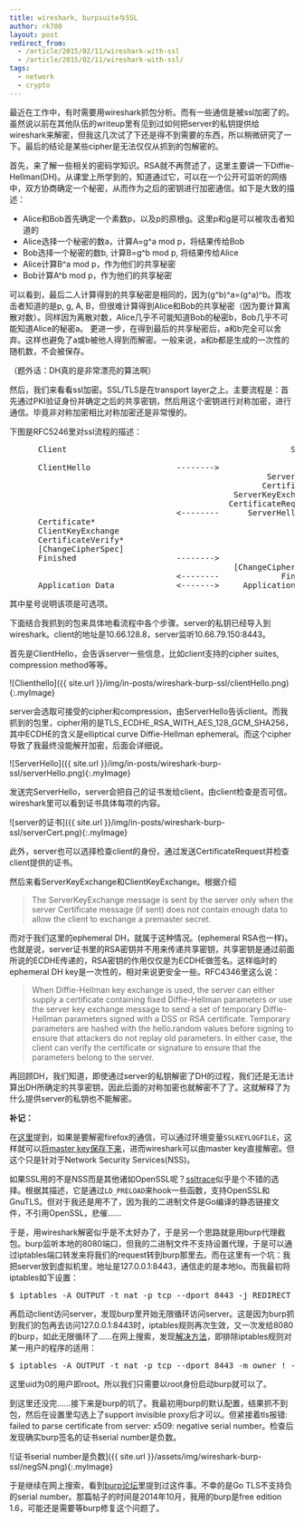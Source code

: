 ```yaml
---
title: wireshark, burpsuite与SSL
author: rk700
layout: post
redirect_from: 
  - /article/2015/02/11/wireshark-with-ssl
  - /article/2015/02/11/wireshark-with-ssl/
tags:
  - network
  - crypto
---
```


最近在工作中，有时需要用wireshark抓包分析。而有一些通信是被ssl加密了的。虽然说以前在其他队伍的writeup里有见到过如何把server的私钥提供给wireshark来解密，但我这几次试了下还是得不到需要的东西，所以稍微研究了一下。最后的结论是某些cipher是无法仅仅从抓到的包解密的。

首先，来了解一些相关的密码学知识。RSA就不再赘述了，这里主要讲一下Diffie-Hellman(DH)。从课堂上所学到的，知道通过它，可以在一个公开可监听的网络中，双方协商确定一个秘密，从而作为之后的密钥进行加密通信。如下是大致的描述：

* Alice和Bob首先确定一个素数p，以及p的原根g。这里p和g是可以被攻击者知道的
* Alice选择一个秘密的数a，计算A=g^a mod p，将结果传给Bob
* Bob选择一个秘密的数b, 计算B=g^b mod p, 将结果传给Alice
* Alice计算B^a mod p，作为他们的共享秘密
* Bob计算A^b mod p，作为他们的共享秘密

可以看到，最后二人计算得到的共享秘密是相同的，因为(g^b)^a=(g^a)^b。而攻击者知道的是p, g, A, B，但很难计算得到Alice和Bob的共享秘密（因为要计算离散对数）。同样因为离散对数，Alice几乎不可能知道Bob的秘密b，Bob几乎不可能知道Alice的秘密a。
更进一步，在得到最后的共享秘密后，a和b完全可以舍弃。这样也避免了a或b被他人得到而解密。一般来说，a和b都是生成的一次性的随机数，不会被保存。

（题外话：DH真的是非常漂亮的算法啊）

然后，我们来看看ssl加密。SSL/TLS是在transport layer之上。主要流程是：首先通过PKI验证身份并确定之后的共享密钥，然后用这个密钥进行对称加密，进行通信。毕竟非对称加密相比对称加密还是非常慢的。

下图是RFC5246里对ssl流程的描述：

<pre>
      Client                                               Server

      ClientHello                  -------->
                                                      ServerHello
                                                     Certificate*
                                               ServerKeyExchange*
                                              CertificateRequest*
                                   <--------      ServerHelloDone
      Certificate*
      ClientKeyExchange
      CertificateVerify*
      [ChangeCipherSpec]
      Finished                     -------->
                                               [ChangeCipherSpec]
                                   <--------             Finished
      Application Data             <------->     Application Data
</pre>

其中星号说明该项是可选项。

下面结合我抓到的包来具体地看流程中各个步骤。server的私钥已经导入到wireshark。client的地址是10.66.128.8，server监听10.66.79.150:8443。

首先是ClientHello，会告诉server一些信息，比如client支持的cipher suites, compression method等等。

![Clienthello]({{ site.url }}/img/in-posts/wireshark-burp-ssl/clientHello.png){:.myImage}

server会选取可接受的cipher和compression，由ServerHello告诉client。而我抓到的包里，cipher用的是TLS_ECDHE_RSA_WITH_AES_128_GCM_SHA256，其中ECDHE的含义是elliptical curve Diffie-Hellman ephemeral。而这个cipher导致了我最终没能解开加密，后面会详细说。

![ServerHello]({{ site.url }}/img/in-posts/wireshark-burp-ssl/serverHello.png){:.myImage}

发送完ServerHello，server会把自己的证书发给client，由client检查是否可信。wireshark里可以看到证书具体每项的内容。

![server的证书]({{ site.url }}/img/in-posts/wireshark-burp-ssl/serverCert.png){:.myImage}

此外，server也可以选择检查client的身份，通过发送CertificateRequest并检查client提供的证书。

然后来看ServerKeyExchange和ClientKeyExchange。根据介绍

> The ServerKeyExchange message is sent by the server only when the server Certificate message (if sent) does not contain enough data to allow the client to exchange a premaster secret.

而对于我们这里的ephemeral DH，就属于这种情况。(ephemeral RSA也一样)。也就是说，server证书里的RSA密钥并不用来传递共享密钥，共享密钥是通过前面所说的ECDHE传递的，RSA密钥的作用仅仅是为ECDHE做签名。这样临时的ephemeral DH key是一次性的，相对来说更安全一些。RFC4346里这么说：

> When Diffie-Hellman key exchange is used, the server can either supply a certificate containing fixed Diffie-Hellman parameters or use the server key exchange message to send a set of temporary Diffie-Hellman parameters signed with a DSS or RSA certificate.  Temporary parameters are hashed with the hello.random values before signing to ensure that attackers do not replay old parameters. In either case, the client can verify the certificate or signature to ensure that the parameters belong to the server.  

再回顾DH，我们知道，即使通过server的私钥解密了DH的过程，我们还是无法计算出DH所确定的共享密钥，因此后面的对称加密也就解密不了了。这就解释了为什么提供server的私钥也不能解密。

**补记：**

在[这里](https://jimshaver.net/2015/02/11/decrypting-tls-browser-traffic-with-wireshark-the-easy-way/)提到，如果是要解密firefox的通信，可以通过环境变量`SSLKEYLOGFILE`，这样就可以[将master key保存下来](https://developer.mozilla.org/en-US/docs/Mozilla/Projects/NSS/Key_Log_Format)，进而wireshark可以由master key直接解密。但这个只是针对于Network Security Services(NSS)。

如果SSL用的不是NSS而是其他诸如OpenSSL呢？[ssltrace](https://github.com/jethrogb/ssltrace)似乎是个不错的选择。根据其描述，它是通过`LD_PRELOAD`来hook一些函数，支持OpenSSL和GnuTLS。但对于我还是用不了，因为我的二进制文件是Go编译的静态链接文件，不引用OpenSSL，悲催……

于是，用wireshark解密似乎是不太好办了，于是另一个思路就是用burp代理截包。burp监听本地的8080端口，但我的二进制文件不支持设置代理，于是可以通过iptables端口转发来将我们的request转到burp那里去。而在这里有一个坑：我把server放到虚拟机里，地址是127.0.0.1:8443，通信走的是本地lo。而我最初将iptables如下设置：

<pre>$ iptables -A OUTPUT -t nat -p tcp --dport 8443 -j REDIRECT --to-ports 8080</pre>

再启动client访问server，发现burp里开始无限循环访问server。这是因为burp抓到我们的包再去访问127.0.0.1:8443时，iptables规则再次生效，又一次发给8080的burp，如此无限循环了……在网上搜索，发现[解决方法](http://serverfault.com/questions/568656/iptables-causes-infinite-loop-of-get-request)，即排除iptables规则对某一用户的程序的适用：

<pre>$ iptables -A OUTPUT -t nat -p tcp --dport 8443 -m owner ! --uid-owner 0 -j REDIRECT --to-ports 8080</pre>

这里uid为0的用户即root。所以我们只需要以root身份启动burp就可以了。

到这里还没完……接下来是burp的坑了。我最初用burp的默认配置，结果抓不到包，然后在设置里勾选上了support invisible proxy后才可以。但紧接着tls报错: failed to parse certificate from server: x509: negative serial number。检查后发现确实burp签名的证书serial number是负数。

![证书serial number是负数]({{ site.url }}/assets/img/wireshark-burp-ssl/negSN.png){:.myImage}

于是继续在网上搜索，看到[burp论坛](http://forum.portswigger.net/thread/1503/burp-cert-serial-numbers-compliant)里提到过这件事。不幸的是Go TLS不支持负的serial number。那篇帖子的时间是2014年10月，我用的burp是free edition 1.6，可能还是需要等burp修复这个问题了。

